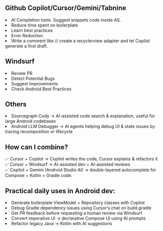 ## Github Copilot/Cursor/Gemini/Tabnine
<ui>
  <li>AI Completion tools. Suggest snippets code inside AS.</li>
  <li>Reduce time spent on boilerplate</li>
  <li>Learn best practices</li>
  <li>Error Reduction</li>
  <li>Write a comment like // create a recyclerview adapter and let Copilot generate a first draft.</li>
</ui>

## Windsurf
<ui>
  <li>Review PR</li>
  <li>Detect Potential Bugs</li>
  <li>Suggest Improvements</li>
  <li>Check Android Best Practices</li>
</ui>

## Others
<ui>
    <li>Sourcegraph Cody -> AI-assisted code search & explanation, useful for large Android codebases</li>
    <li>Android LLM Debugger -> AI agents helping debug UI & state issues by tracing recomposition or lifecycle</li>
</ui>

## How can I combine?
✅ Cursor + Copilot → Copilot writes the code, Cursor explains & refactors it<br>
✅ Cursor + Windsurf → AI-assisted dev + AI-assisted reviews<br>
✅ Copilot + Gemini (Android Studio AI) → double-layered autocomplete for Compose + Kotlin + Gradle code.<br>

## Practical daily uses in Android dev:
<ui>
  <li>Generate boilerplate ViewModel + Repository classes with Copilot</li>
  <li>Debug Gradle dependency issues using Cursor’s chat on build.gradle</li>
  <li>Get PR feedback before requesting a human review via Windsurf</li>
  <li>Convert imperative UI → declarative Compose UI using AI prompts</li>
  <li>Refactor legacy Java → Kotlin with AI suggestions</li>
</ui>
